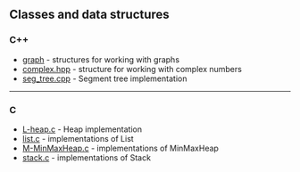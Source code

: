 ## Classes and data structures
### C++
* [graph](/graph.md) - structures for working with graphs
* [complex.hpp](../C++/complex.hpp) - structure for working with complex numbers
* [seg_tree.cpp](../C++/seg_tree.cpp) - Segment tree implementation
___
### C
* [L-heap.c](../C/L-Heap.c) - Heap implementation
* [list.c](../C/list.c) - implementations of List
* [M-MinMaxHeap.c](../C/M-MinMaxHeap.c) - implementations of MinMaxHeap
* [stack.c](../C/stack.c) - implementations of Stack

